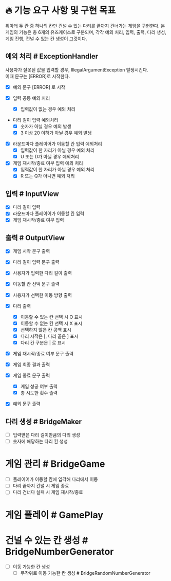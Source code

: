# 🔥 기능 요구 사항 및 구현 목표
위아래 두 칸 중 하나의 칸만 건널 수 있는 다리를 끝까지 건너가는 게임을 구현한다.
본 게임의 기능은 총 6개의 유즈케이스로 구분되며,
각각 예외 처리, 입력, 출력, 다리 생성, 게임 진행, 건널 수 있는 칸 생성이 그것이다.

## 예외 처리 # ExceptionHandler
사용자가 잘못된 값을 입력할 경우, IllegalArgumentException 발생시킨다.  
이때 문구는 [ERROR]로 시작한다.
- [x] 예외 문구 [ERROR] 로 시작

- [x] 입력 공통 예외 처리
  - [x] 입력값이 없는 경우 예외 처리

- 다리 길이 입력 예외처리 
  - [x] 숫자가 아닐 경우 예외 발생
  - [x] 3 이상 20 이하가 아닐 경우 예외 발생

- [x] 라운드마다 플레이어가 이동할 칸 입력 예외처리
  - [x] 입력값이 한 자리가 아닐 경우 예외 처리 
  - [x] U 또는 D가 아닐 경우 예외처리

- [x] 게임 재시작/종료 여부 입력 예외 처리
  - [x] 입력값이 한 자리가 아닐 경우 예외 처리
  - [x] R 또는 Q가 아니면 예외 처리

## 입력 # InputView
- [x] 다리 길이 입력
- [x] 라운드마다 플레이어가 이동할 칸 입력
- [x] 게임 재시작/종료 여부 입력

## 출력 # OutputView
- [x] 게임 시작 문구 출력
- [x] 다리 길이 입력 문구 출력
- [x] 사용자가 입력한 다리 길이 출력
- [x] 이동할 칸 선택 문구 출력
- [x] 사용자가 선택한 이동 방향 출력

- [x] 다리 출력
  - [x] 이동할 수 있는 칸 선택 시 O 표시
  - [x] 이동할 수 없는 칸 선택 시 X 표시
  - [x] 선택하지 않은 칸 공백 표시
  - [x] 다리 시작은 [, 다리 끝은 ] 표시
  - [x] 다리 칸 구분은 | 로 표시

- [x] 게임 재시작/종료 여부 문구 출력
- [x] 게임 최종 결과 출력
- [x] 게임 종료 문구 출력
  - [x] 게임 성공 여부 출력
  - [x] 총 시도한 횟수 출력

- [x] 예외 문구 출력

## 다리 생성 # BridgeMaker
- [ ] 입력받은 다리 길이만큼의 다리 생성
- [ ] 숫자에 해당하는 다리 칸 생성

# 게임 관리 # BridgeGame
- [ ] 플레이어가 이동할 칸에 입각해 다리에서 이동
- [ ] 다리 끝까지 건널 시 게임 종료
- [ ] 다리 건너다 실패 시 게임 재시작/종료

# 게임 플레이 # GamePlay


# 건널 수 있는 칸 생성 # BridgeNumberGenerator
- [ ] 이동 가능한 칸 생성
  - [ ] 무작위로 이동 가능한 칸 생성 # BridgeRandomNumberGenerator